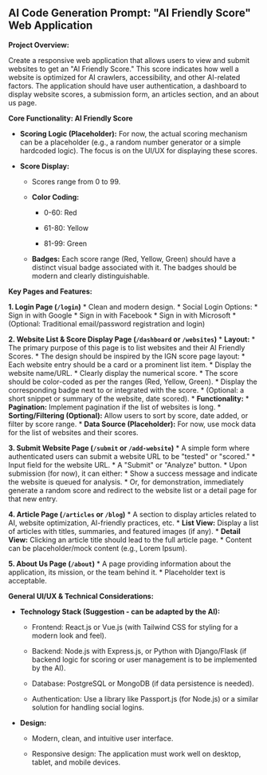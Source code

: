## AI Code Generation Prompt: "AI Friendly Score" Web Application

**Project Overview:**

Create a responsive web application that allows users to view and submit websites to get an "AI Friendly Score." This score indicates how well a website is optimized for AI crawlers, accessibility, and other AI-related factors. The application should have user authentication, a dashboard to display website scores, a submission form, an articles section, and an about us page.

**Core Functionality: AI Friendly Score**

- **Scoring Logic (Placeholder):** For now, the actual scoring mechanism can be a placeholder (e.g., a random number generator or a simple hardcoded logic). The focus is on the UI/UX for displaying these scores.

- **Score Display:**

  - Scores range from 0 to 99.

  - **Color Coding:**

    - 0-60: Red

    - 61-80: Yellow

    - 81-99: Green

  - **Badges:** Each score range (Red, Yellow, Green) should have a distinct visual badge associated with it. The badges should be modern and clearly distinguishable.

**Key Pages and Features:**

**1. Login Page (`/login`)** \* Clean and modern design. \* Social Login Options: \* Sign in with Google \* Sign in with Facebook \* Sign in with Microsoft \* (Optional: Traditional email/password registration and login)

**2. Website List & Score Display Page (`/dashboard` or `/websites`)** \* **Layout:** \* The primary purpose of this page is to list websites and their AI Friendly Scores. \* The design should be inspired by the IGN score page layout: \* Each website entry should be a card or a prominent list item. \* Display the website name/URL. \* Clearly display the numerical score. \* The score should be color-coded as per the ranges (Red, Yellow, Green). \* Display the corresponding badge next to or integrated with the score. \* (Optional: a short snippet or summary of the website, date scored). \* **Functionality:** \* **Pagination:** Implement pagination if the list of websites is long. \* **Sorting/Filtering (Optional):** Allow users to sort by score, date added, or filter by score range. \* **Data Source (Placeholder):** For now, use mock data for the list of websites and their scores.

**3. Submit Website Page (`/submit` or `/add-website`)** \* A simple form where authenticated users can submit a website URL to be "tested" or "scored." \* Input field for the website URL. \* A "Submit" or "Analyze" button. \* Upon submission (for now), it can either: \* Show a success message and indicate the website is queued for analysis. \* Or, for demonstration, immediately generate a random score and redirect to the website list or a detail page for that new entry.

**4. Article Page (`/articles` or `/blog`)** \* A section to display articles related to AI, website optimization, AI-friendly practices, etc. \* **List View:** Display a list of articles with titles, summaries, and featured images (if any). \* **Detail View:** Clicking an article title should lead to the full article page. \* Content can be placeholder/mock content (e.g., Lorem Ipsum).

**5. About Us Page (`/about`)** \* A page providing information about the application, its mission, or the team behind it. \* Placeholder text is acceptable.

**General UI/UX & Technical Considerations:**

- **Technology Stack (Suggestion - can be adapted by the AI):**

  - Frontend: React.js or Vue.js (with Tailwind CSS for styling for a modern look and feel).

  - Backend: Node.js with Express.js, or Python with Django/Flask (if backend logic for scoring or user management is to be implemented by the AI).

  - Database: PostgreSQL or MongoDB (if data persistence is needed).

  - Authentication: Use a library like Passport.js (for Node.js) or a similar solution for handling social logins.

- **Design:**

  - Modern, clean, and intuitive user interface.

  - Responsive design: The application must work well on desktop, tablet, and mobile devices.
